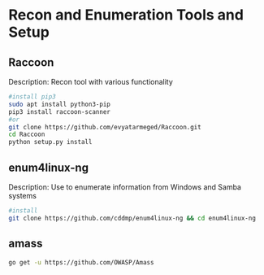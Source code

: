 # Recon and Enumeration Tools and Setup

## Raccoon
Description: Recon tool with various functionality

```bash
#install pip3
sudo apt install python3-pip
pip3 install raccoon-scanner
#or
git clone https://github.com/evyatarmeged/Raccoon.git
cd Raccoon
python setup.py install
```
## enum4linux-ng 
Description: Use to enumerate information from Windows and Samba systems

```bash
#install
git clone https://github.com/cddmp/enum4linux-ng && cd enum4linux-ng
```

## amass
```bash
go get -u https://github.com/OWASP/Amass
